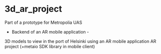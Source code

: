 3d_ar_project
=============

Part of a prototype for Metropolia UAS
- Backend of an AR mobile application -

3D models to view in the port of Helsinki using an AR mobile application
AR project (+metaio SDK library in mobile client)
